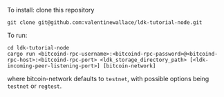 To install: clone this repository
```
git clone git@github.com:valentinewallace/ldk-tutorial-node.git
```

To run: 
```
cd ldk-tutorial-node
cargo run <bitcoind-rpc-username>:<bitcoind-rpc-password>@<bitcoind-rpc-host>:<bitcoind-rpc-port> <ldk_storage_directory_path> [<ldk-incoming-peer-listening-port>] [bitcoin-network]
```
where bitcoin-network defaults to `testnet`, with possible options being `testnet` or `regtest`.
